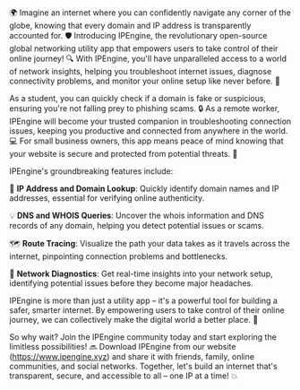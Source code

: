 🌍 Imagine an internet where you can confidently navigate any corner of the globe, knowing that every domain and IP address is transparently accounted for. 🛡️ Introducing IPEngine, the revolutionary open-source global networking utility app that empowers users to take control of their online journey! 🔍 With IPEngine, you'll have unparalleled access to a world of network insights, helping you troubleshoot internet issues, diagnose connectivity problems, and monitor your online setup like never before. 📡

As a student, you can quickly check if a domain is fake or suspicious, ensuring you're not falling prey to phishing scams. 🔒 As a remote worker, IPEngine will become your trusted companion in troubleshooting connection issues, keeping you productive and connected from anywhere in the world. 💻 For small business owners, this app means peace of mind knowing that your website is secure and protected from potential threats. 🏢

IPEngine's groundbreaking features include:

🔹 **IP Address and Domain Lookup**: Quickly identify domain names and IP addresses, essential for verifying online authenticity.

💡 **DNS and WHOIS Queries**: Uncover the whois information and DNS records of any domain, helping you detect potential issues or scams.

🗺️ **Route Tracing**: Visualize the path your data takes as it travels across the internet, pinpointing connection problems and bottlenecks.

🚀 **Network Diagnostics**: Get real-time insights into your network setup, identifying potential issues before they become major headaches.

IPEngine is more than just a utility app – it's a powerful tool for building a safer, smarter internet. By empowering users to take control of their online journey, we can collectively make the digital world a better place. 🌟

So why wait? Join the IPEngine community today and start exploring the limitless possibilities! 🔜 Download IPEngine from our website (https://www.ipengine.xyz) and share it with friends, family, online communities, and social networks. Together, let's build an internet that's transparent, secure, and accessible to all – one IP at a time! 💥